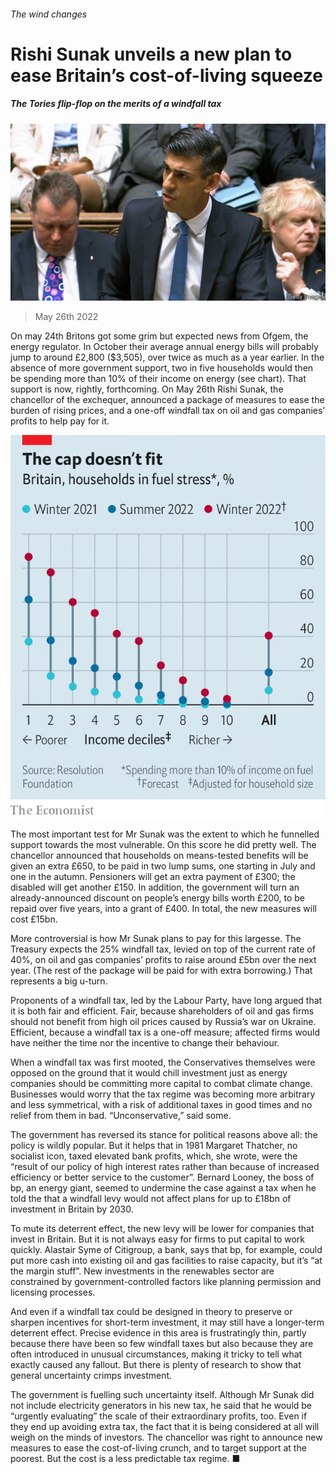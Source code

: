 ###### The wind changes

# Rishi Sunak unveils a new plan to ease Britain’s cost-of-living squeeze 

##### The Tories flip-flop on the merits of a windfall tax 

![image](images/20220528_BRP504.jpg) 

> May 26th 2022 

On may 24th Britons got some grim but expected news from Ofgem, the energy regulator. In October their average annual energy bills will probably jump to around £2,800 ($3,505), over twice as much as a year earlier. In the absence of more government support, two in five households would then be spending more than 10% of their income on energy (see chart). That support is now, rightly, forthcoming. On May 26th Rishi Sunak, the chancellor of the exchequer, announced a package of measures to ease the burden of rising prices, and a one-off windfall tax on oil and gas companies’ profits to help pay for it.

![image](images/20220528_BRC465.png) 


The most important test for Mr Sunak was the extent to which he funnelled support towards the most vulnerable. On this score he did pretty well. The chancellor announced that households on means-tested benefits will be given an extra £650, to be paid in two lump sums, one starting in July and one in the autumn. Pensioners will get an extra payment of £300; the disabled will get another £150. In addition, the government will turn an already-announced discount on people’s energy bills worth £200, to be repaid over five years, into a grant of £400. In total, the new measures will cost £15bn.

More controversial is how Mr Sunak plans to pay for this largesse. The Treasury expects the 25% windfall tax, levied on top of the current rate of 40%, on oil and gas companies’ profits to raise around £5bn over the next year. (The rest of the package will be paid for with extra borrowing.) That represents a big u-turn.

Proponents of a windfall tax, led by the Labour Party, have long argued that it is both fair and efficient. Fair, because shareholders of oil and gas firms should not benefit from high oil prices caused by Russia’s war on Ukraine. Efficient, because a windfall tax is a one-off measure; affected firms would have neither the time nor the incentive to change their behaviour.

When a windfall tax was first mooted, the Conservatives themselves were opposed on the ground that it would chill investment just as energy companies should be committing more capital to combat climate change. Businesses would worry that the tax regime was becoming more arbitrary and less symmetrical, with a risk of additional taxes in good times and no relief from them in bad. “Unconservative,” said some.

The government has reversed its stance for political reasons above all: the policy is wildly popular. But it helps that in 1981 Margaret Thatcher, no socialist icon, taxed elevated bank profits, which, she wrote, were the “result of our policy of high interest rates rather than because of increased efficiency or better service to the customer”. Bernard Looney, the boss of bp, an energy giant, seemed to undermine the case against a tax when he told the that a windfall levy would not affect plans for up to £18bn of investment in Britain by 2030.

To mute its deterrent effect, the new levy will be lower for companies that invest in Britain. But it is not always easy for firms to put capital to work quickly. Alastair Syme of Citigroup, a bank, says that bp, for example, could put more cash into existing oil and gas facilities to raise capacity, but it’s “at the margin stuff”. New investments in the renewables sector are constrained by government-controlled factors like planning permission and licensing processes.

And even if a windfall tax could be designed in theory to preserve or sharpen incentives for short-term investment, it may still have a longer-term deterrent effect. Precise evidence in this area is frustratingly thin, partly because there have been so few windfall taxes but also because they are often introduced in unusual circumstances, making it tricky to tell what exactly caused any fallout. But there is plenty of research to show that general uncertainty crimps investment.

The government is fuelling such uncertainty itself. Although Mr Sunak did not include electricity generators in his new tax, he said that he would be “urgently evaluating” the scale of their extraordinary profits, too. Even if they end up avoiding extra tax, the fact that it is being considered at all will weigh on the minds of investors. The chancellor was right to announce new measures to ease the cost-of-living crunch, and to target support at the poorest. But the cost is a less predictable tax regime. ■

